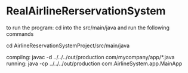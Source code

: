 # RealAirlineRerservationSystem

to run the program: cd into the src/main/java and run the following commands

cd AirlineReservationSystemProject/src/main/java

compilng: javac -d ../../../out/production com/mycompany/app/*.java
running: java -cp ../../../out/production com.AirlineSystem.app.MainApp